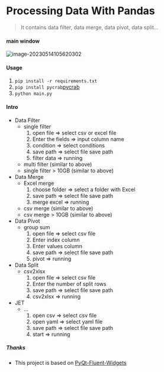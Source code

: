 # Processing Data With Pandas

> It contains data filter, data merge, data pivot, data split...

#### main window

![image-20230514105620302](C:\Users\Q\AppData\Roaming\Typora\typora-user-images\image-20230514105620302.png)

#### Usage

1. `pip install -r requirements.txt`
2. `pip install pycrab`[pycrab](https://github.com/tansen87/pycrab/releases/tag/v0.1.1)
3. `python main.py`

#### Intro

* Data Filter
  * single filter
    1. open file => select csv or excel file
    2. Enter the fields => input column name
    3. condition =>  select conditions
    4. save path => select file save path
    5. filter data => running
  * multi filter (similar to above)
  * single filter > 10GB (similar to above)
* Data Merge
  * Excel merge
    1. choose folder => select a folder with Excel
    2. save path => select file save path
    3. merge excel => running
  * csv merge (similar to above)
  * csv merge > 10GB (similar to above)
* Data Pivot
  * group sum
    1. open file => select csv file
    2. Enter index column
    3. Enter values column
    4. save path => select file save path
    5. pivot => running
* Data Split
  * csv2xlsx
    1. open file => select csv file
    2. Enter the number of split rows
    3. save path => select file save path
    4. csv2xlsx => running
* JET
  * ...
    1. open csv => select csv file
    2. open yaml => select yaml file
    3. save path => select file save path
    4. start => running

##### Thanks

+ This project is based on [PyQt-Fluent-Widgets](https://github.com/zhiyiYo/PyQt-Fluent-Widgets)